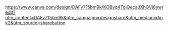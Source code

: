 https://www.canva.com/design/DAFv715bm9k/KOByq4TojQecaJXhGVj8yw/edit?utm_content=DAFv715bm9k&utm_campaign=designshare&utm_medium=link2&utm_source=sharebutton
